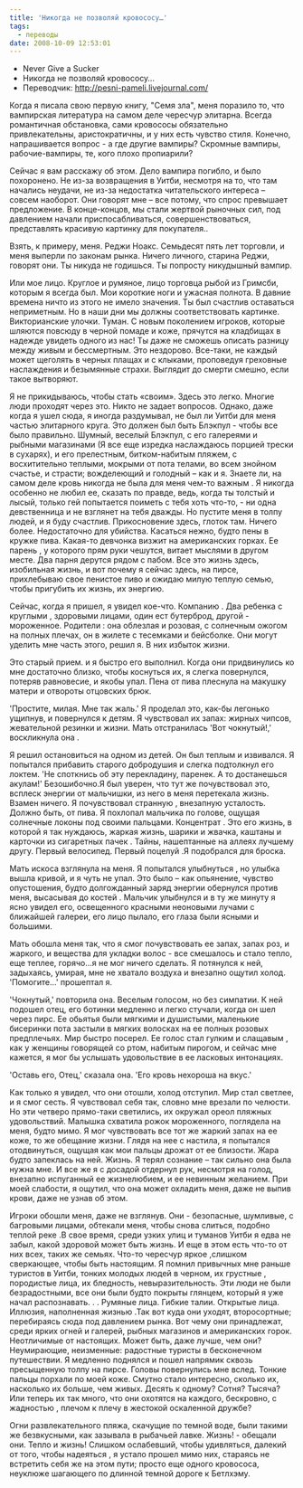 ```yaml
---
title: 'Никогда не позволяй кровососу…'
tags:
  - переводы
date: 2008-10-09 12:53:01
---
```


* Never Give a Sucker
* Никогда не позволяй кровососу…
* Переводчик: http://pesni-pameli.livejournal.com/

Когда я писала свою первую книгу, "Семя зла", меня поразило то, что вампирская литература на самом деле чересчур элитарна. Всегда романтичная обстановка, сами кровососы обязательно привлекательны, аристократичны, и у них есть чувство стиля. Конечно, напрашивается вопрос - а где другие вампиры? Скромные вампиры, рабочие-вампиры, те, кого плохо пропиарили?
<!--more-->
Сейчас я вам расскажу об этом. Дело вампира погибло, и было похоронено. Не из-за возвращения в Уитби, несмотря на то, что там начались неудачи, не из-за недостатка читательского интереса – совсем наоборот. Они говорят мне – все потому, что спрос превышает предложение. В конце-концов, мы стали жертвой рыночных сил, под давлением начали приспосабливаться, совершенствоваться, представлять красивую картинку для покупателя..

Взять, к примеру, меня. Реджи Ноакс. Семьдесят пять лет торговли, и меня выперли по законам рынка. Ничего личного, старина Реджи, говорят они. Ты никуда не годишься. Ты попросту никудышный вампир.

Или мое лицо. Круглое и румяное, лицо торговца рыбой из Гримсби, которым я всегда был. Мои короткие ноги и ужасная полнота. В давние времена ничто из этого не имело значения. Ты был счастлив оставаться неприметным. Но в наши дни мы должны соответствовать картинке. Викторианские улочки. Туман. С новым поколением игроков, которые шляются повсюду в черной помаде и коже, прячутся на кладбищах в надежде увидеть одного из нас! Ты даже не сможешь описать разницу между живым и бессмертным. Это нездорово. Все-таки, не каждый может щеголять в черных плащах и с клыками, проповедуя греховные наслаждения и безымянные страхи. Выглядит до смерти смешно, если такое вытворяют.

Я не прикидываюсь, чтобы стать «своим». Здесь это легко. Многие люди проходят через это. Никто не задает вопросов. Однако, даже когда я ушел сюда, я иногда раздумывал, не был ли Уитби для меня частью элитарного круга. Это должен был быть Блэкпул - чтобы все было правильно. Шумный, веселый Блэкпул, с его галереями и рыбными магазинами (Я все еще изредка наслаждаюсь порцией трески в сухарях), и его прелестным, битком-набитым пляжем, с восхитительно теплыми, мокрыми от пота телами, во всем знойном счастье, и страсти; вожделеющий и голодный – как и я. Знаете ли, на самом деле кровь никогда не была для меня чем-то важным . Я никогда особенно не любил ее, сказать по правде, ведь, когда ты толстый и лысый, только гей попытается поиметь с тебя хоть что-то, - ни одна девственница и не взглянет на тебя дважды. Но пустите меня в толпу людей, и я буду счастлив. Прикосновение здесь, глоток там. Ничего более. Недостаточно для убийства. Касаться нежно, будто пены в кружке пива. Какая-то девчонка визжит на американских горках. Ее парень , у которого прям руки чешутся, витает мыслями в другом месте. Два парня дерутся рядом с пабом. Все это жизнь здесь, изобильная жизнь, и вот почему я сейчас здесь, на пирсе, прихлебываю свое пенистое пиво и ожидаю милую теплую семью, чтобы пригубить их жизнь, их энергию.

Сейчас, когда я пришел, я увидел кое-что. Компанию . Два ребенка с круглыми , здоровыми лицами, один ест бутерброд, другой - мороженное. Родители : она облезлая и розовая, с солнечным ожогом на полных плечах, он в жилете с тесемками и бейсболке. Они могут уделить мне часть этого, решил я. В них избыток жизни.

Это старый прием. и я быстро его выполнил. Когда они придвинулись ко мне достаточно близко, чтобы коснуться их, я слегка повернулся, потеряв равновесие, и якобы упал. Пена от пива плеснула на макушку матери и отвороты отцовских брюк.

'Простите, милая. Мне так жаль.' Я проделал это, как-бы легонько ущипнув, и повернулся к детям. Я чувствовал их запах: жирных чипсов, жевательной резинки и жизни. Мать отстранилась 'Вот чокнутый!,' воскликнула она .

Я решил остановиться на одном из детей. Он был теплым и извивался. Я попытался прибавить старого добродушия и слегка подтолкнул его локтем. 'Не споткнись об эту перекладину, паренек. А то достанешься акулам!' Безошибочно.Я был уверен, что тут же почувствовал это, всплеск энергии от мальчишки, из него в меня перетекала жизнь. Взамен ничего. Я почувствовал странную , внезапную усталость. Должно быть, от пива. Я похлопал мальчика по голове, ощущая солнечные локоны под своими пальцами. Концентрат . Это его жизнь, в которой я так нуждаюсь, жаркая жизнь, шарики и жвачка, каштаны и карточки из сигаретных пачек . Тайны, нашептанные на аллеях лучшему другу. Первый велосипед. Первый поцелуй .Я подобрался для броска.

Мать искоса взглянула на меня. Я попытался улыбнуться , но улыбка вышла кривой, и я чуть не упал. Это было – как опьянение, чувство опустошения, будто долгожданный заряд энергии обернулся против меня, высасывая до костей . Мальчик улыбнулся и в ту же минуту я ясно увидел его, освещенного красными неоновыми лучами с ближайшей галереи, его лицо пылало, его глаза были ясными и большими.

Мать обошла меня так, что я смог почувствовать ее запах, запах роз, и жаркого, и вещества для укладки волос - все смешалось и стало тепло, еще теплее, горячо...я не мог ничего сделать. Я потянулся к ней, задыхаясь, умирая, мне не хватало воздуха и внезапно ощутил холод. 'Помогите…' прошептал я.

'Чокнутый,' повторила она. Веселым голосом, но без симпатии. К ней подошел отец, его ботинки медленно и легко стучали, когда он шел через пирс. Ее обьятья были мягкими и душистыми, маленькие бисеринки пота застыли в мягких волосках на ее полных розовых предплечьях. Мир быстро посерел. Ее голос стал гулким и слащавым , как у женщины говорящей со ртом, набитым пирогом, и сейчас мне кажется, я мог бы услышать удовольствие в ее ласковых интонациях.

'Оставь его, Отец,' сказала она. 'Его кровь нехороша на вкус.'

Как только я увидел, что они отошли, холод отступил. Мир стал светлее, и я смог сесть. Я чувствовал себя так, словно мне врезали по челюсти. Но эти четверо прямо-таки светились, их окружал ореол пляжных удовольствий. Малышка схватила рожок мороженного, поглядела на меня, будто мимо. Я мог чувствовать все тот же жаркий запах на ее коже, то же обещание жизни. Глядя на нее с настила, я попытался отодвинуться, ощущая как мои пальцы дрожат от ее близости. Жара будто запеклась на ней. Жизнь. Я терял сознание – так сильно она была нужна мне. И все же я с досадой отдернул рук, несмотря на голод, внезапно испуганный ее жизнелюбием, и ее невинным желанием. При моей слабости, я ощутил, что она может охладить меня, даже не выпив крови, даже не узнав об этом.

Игроки обошли меня, даже не взглянув. Они - безопасные, шумливые, с багровыми лицами, обтекали меня, чтобы снова слиться, подобно теплой реке .В свое время, среди узких улиц и туманов Уитби я едва не забыл, какой здоровой может быть жизнь. И еще в этом есть что-то от них всех, таких же семьях. Что-то чересчур яркое ,слишком сверкающее, чтобы быть настоящим. Я помнил привычных мне раньше туристов в Уитби, тонких молодых людей в черном, их грустные , породистые лица, их бледность, невыразительность. Эти люди не были безрадостными, все они были будто покрыты глянцем, который я уже начал распознавать. . . Румяные лица. Гибкие талии. Открытые лица. Иллюзия, наполненная жизнью .Так вот куда они уходят, второсортные; перебираясь сюда под давлением рынка. Вот чему они принадлежат, среди ярких огней и галерей, рыбных магазинов и американских горок. Неотличимые от настоящих. Может быть, даже лучше, чем они? Неумирающие, неизменные: радостные туристы в бесконечном путешествии. Я медленно поднялся и пошел напрямик сквозь пресыщенную толпу на пирсе. Головы повернулись мне вслед. Тонкие пальцы порхали по моей коже. Смутно стало интересно, сколько их, насколько их больше, чем живых. Десять к одному? Сотня? Тысяча? Или теперь их так много, что они охотятся на каждого, бескровно, с жадностью , плечом к плечу в жестокой оскаленной дружбе?

Огни развлекательного пляжа, скачущие по темной воде, были такими же безвкусными, как зазывала в рыбачьей лавке. Жизнь! - обещали они. Тепло и жизнь! Слишком ослабевший, чтобы удивляться, далекий от того, чтобы надеяться , я устало прошел мимо них, стараясь не встретить себя же на этом пути; просто еще одного кровососа, неуклюже шагающего по длинной темной дороге к Бетлхэму.
